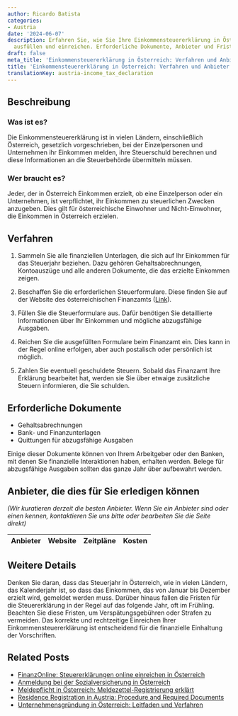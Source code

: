 ```yaml
---
author: Ricardo Batista
categories:
- Austria
date: '2024-06-07'
description: Erfahren Sie, wie Sie Ihre Einkommensteuererklärung in Österreich korrekt
  ausfüllen und einreichen. Erforderliche Dokumente, Anbieter und Fristen erklärt.
draft: false
meta_title: 'Einkommensteuererklärung in Österreich: Verfahren und Anbieter'
title: 'Einkommensteuererklärung in Österreich: Verfahren und Anbieter'
translationKey: austria-income_tax_declaration
---
```



## Beschreibung
### Was ist es?
Die Einkommensteuererklärung ist in vielen Ländern, einschließlich Österreich, gesetzlich vorgeschrieben, bei der Einzelpersonen und Unternehmen ihr Einkommen melden, ihre Steuerschuld berechnen und diese Informationen an die Steuerbehörde übermitteln müssen.

### Wer braucht es?
Jeder, der in Österreich Einkommen erzielt, ob eine Einzelperson oder ein Unternehmen, ist verpflichtet, ihr Einkommen zu steuerlichen Zwecken anzugeben. Dies gilt für österreichische Einwohner und Nicht-Einwohner, die Einkommen in Österreich erzielen.

## Verfahren

1. Sammeln Sie alle finanziellen Unterlagen, die sich auf Ihr Einkommen für das Steuerjahr beziehen. Dazu gehören Gehaltsabrechnungen, Kontoauszüge und alle anderen Dokumente, die das erzielte Einkommen zeigen.

2. Beschaffen Sie die erforderlichen Steuerformulare. Diese finden Sie auf der Website des österreichischen Finanzamts ([Link](https://www.bmf.gv.at/)).

3. Füllen Sie die Steuerformulare aus. Dafür benötigen Sie detaillierte Informationen über Ihr Einkommen und mögliche abzugsfähige Ausgaben.

4. Reichen Sie die ausgefüllten Formulare beim Finanzamt ein. Dies kann in der Regel online erfolgen, aber auch postalisch oder persönlich ist möglich.

5. Zahlen Sie eventuell geschuldete Steuern. Sobald das Finanzamt Ihre Erklärung bearbeitet hat, werden sie Sie über etwaige zusätzliche Steuern informieren, die Sie schulden.

## Erforderliche Dokumente
- Gehaltsabrechnungen
- Bank- und Finanzunterlagen
- Quittungen für abzugsfähige Ausgaben

Einige dieser Dokumente können von Ihrem Arbeitgeber oder den Banken, mit denen Sie finanzielle Interaktionen haben, erhalten werden. Belege für abzugsfähige Ausgaben sollten das ganze Jahr über aufbewahrt werden.

## Anbieter, die dies für Sie erledigen können

_(Wir kuratieren derzeit die besten Anbieter. Wenn Sie ein Anbieter sind oder einen kennen, kontaktieren Sie uns bitte oder bearbeiten Sie die Seite direkt)_

| Anbieter | Website | Zeitpläne | Kosten |
| --------------- | --------------- | :-------------: | :-------------: |

## Weitere Details
Denken Sie daran, dass das Steuerjahr in Österreich, wie in vielen Ländern, das Kalenderjahr ist, so dass das Einkommen, das von Januar bis Dezember erzielt wird, gemeldet werden muss. Darüber hinaus fallen die Fristen für die Steuererklärung in der Regel auf das folgende Jahr, oft im Frühling. Beachten Sie diese Fristen, um Verspätungsgebühren oder Strafen zu vermeiden. Das korrekte und rechtzeitige Einreichen Ihrer Einkommensteuererklärung ist entscheidend für die finanzielle Einhaltung der Vorschriften.


## Related Posts

- [FinanzOnline: Steuererklärungen online einreichen in Österreich](https://tramitit.com/de/guides/austria/finanzonline_registrierung/)
- [Anmeldung bei der Sozialversicherung in Österreich](https://tramitit.com/de/guides/austria/sozialversicherung_anmelden/)
- [Meldepflicht in Österreich: Meldezettel-Registrierung erklärt](https://tramitit.com/de/guides/austria/meldepflicht/)
- [Residence Registration in Austria: Procedure and Required Documents](https://tramitit.com/de/guides/austria/meldeauskunft/)
- [Unternehmensgründung in Österreich: Leitfaden und Verfahren](https://tramitit.com/de/guides/austria/grundung_eines_unternehmens/)